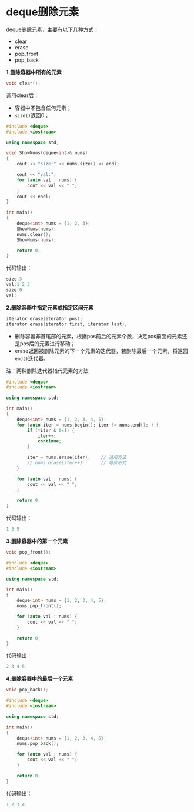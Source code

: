 # deque删除元素

deque删除元素，主要有以下几种方式：

* clear
* erase
* pop_front
* pop_back

**1.删除容器中所有的元素**

```c++
void clear();
```

调用clear后：

* 容器中不包含任何元素；
* `size()`返回0；

```c++
#include <deque>
#include <iostream>

using namespace std;

void ShowNums(deque<int>& nums)
{
    cout << "size:" << nums.size() << endl;

    cout << "val:";
    for (auto val : nums) {
        cout << val << " ";
    }
    cout << endl;
}

int main()
{
    deque<int> nums = {1, 2, 3};
    ShowNums(nums);
    nums.clear();
    ShowNums(nums);

    return 0;
}
```

代码输出：

```c++
size:3
val:1 2 3
size:0
val:
```

**2.删除容器中指定元素或指定区间元素**

```c++
iterator erase(iterator pos);
iterator erase(iterator first, iterator last);
```

* 删除容器非首尾部的元素，根据pos前后的元素个数，决定pos前面的元素还是pos后的元素进行移动；
* erase返回被删除元素的下一个元素的迭代器，若删除最后一个元素，将返回`end()`迭代器。

注：两种删除迭代器指代元素的方法

```c++
#include <deque>
#include <iostream>

using namespace std;

int main()
{
    deque<int> nums = {1, 2, 3, 4, 5};
    for (auto iter = nums.begin(); iter != nums.end(); ) {
        if (*iter & 0x1) {
            iter++;
            continue;
        }

        iter = nums.erase(iter);    // 通用方法
        // nums.erase(iter++);      // 等价形式
    }

    for (auto val : nums) {
        cout << val << " ";
    }

    return 0;
}
```

代码输出：

```c++
1 3 5
```

**3.删除容器中的第一个元素**

```c++
void pop_front();
```

```c++
#include <deque>
#include <iostream>

using namespace std;

int main()
{
    deque<int> nums = {1, 2, 3, 4, 5};
    nums.pop_front();

    for (auto val : nums) {
        cout << val << " ";
    }

    return 0;
}
```

代码输出：

```c++
2 3 4 5
```

**4.删除容器中的最后一个元素**

```c++
void pop_back();
```

```c++
#include <deque>
#include <iostream>

using namespace std;

int main()
{
    deque<int> nums = {1, 2, 3, 4, 5};
    nums.pop_back();

    for (auto val : nums) {
        cout << val << " ";
    }

    return 0;
}
```

代码输出：

```c++
1 2 3 4
```

